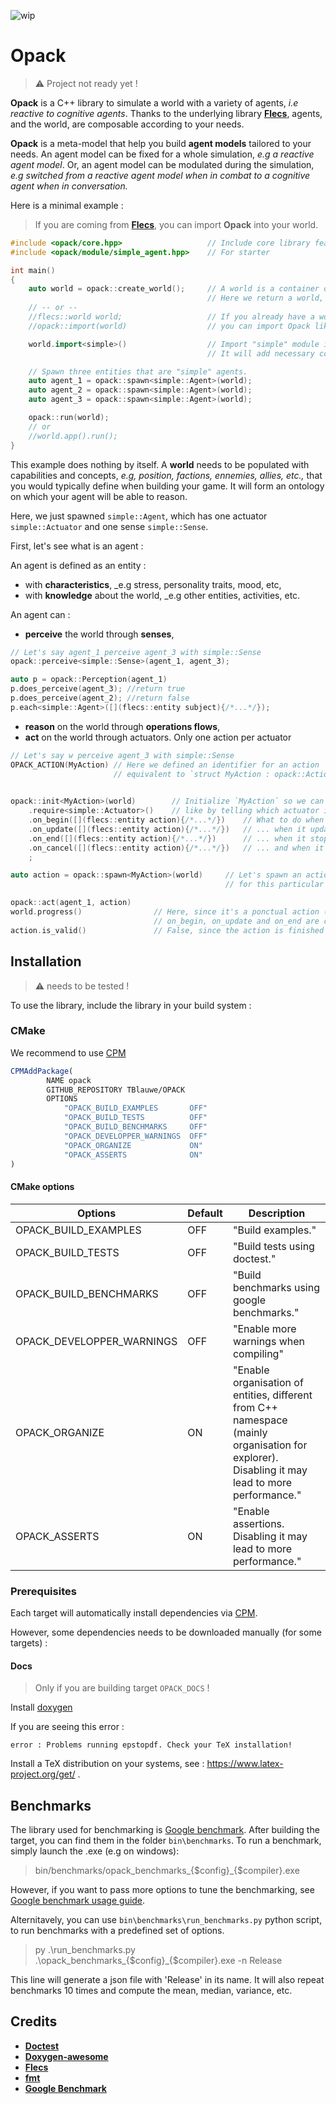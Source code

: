 ![wip](https://img.shields.io/badge/-WIP-red)

# Opack

> :warning: Project not ready yet !

__Opack__ is a C++ library to simulate a world with a variety of agents, _i.e reactive to cognitive agents_.
Thanks to the underlying library __[Flecs](https://github.com/SanderMertens/flecs)__, agents, and the world,
are composable according to your needs.

__Opack__ is a meta-model that help you build __agent models__ tailored to your needs.
An agent model can be fixed for a whole simulation, _e.g a reactive agent model_. Or, an agent
model can be modulated during the simulation, _e.g switched from a reactive agent model when in combat 
to a cognitive agent when in conversation._

Here is a minimal example :

> If you are coming from __[Flecs](https://github.com/SanderMertens/flecs)__, you can import __Opack__ into
your world.


```cpp
#include <opack/core.hpp>					// Include core library features
#include <opack/module/simple_agent.hpp>	// For starter

int main()
{
	auto world = opack::create_world();		// A world is a container of all ECS data.
											// Here we return a world, with Opack already imported.
    // -- or --
    //flecs::world world;                   // If you already have a world,
    //opack::import(world)                  // you can import Opack like so.

	world.import<simple>()					// Import "simple" module into the world.
											// It will add necessary components / "concepts".

	// Spawn three entities that are "simple" agents.
	auto agent_1 = opack::spawn<simple::Agent>(world);  
	auto agent_2 = opack::spawn<simple::Agent>(world);  
	auto agent_3 = opack::spawn<simple::Agent>(world);  

    opack::run(world);
    // or 
    //world.app().run();
}
```

This example does nothing by itself. A __world__ needs to be populated with capabilities and concepts, _e.g, position, factions, ennemies, allies, etc.,_
that you would typically define when building your game. It will form an ontology on which your agent will be able to reason.

Here, we just spawned `simple::Agent`, which has one actuator `simple::Actuator` and one sense `simple::Sense`.

First, let's see what is an agent :

An agent is defined as an entity :
* with __characteristics__, _e.g stress, personality traits, mood, etc,
* with __knowledge__ about the world, _e.g other entities, activities, etc.

An agent can :
* __perceive__ the world through __senses__,

```cpp
// Let's say agent_1 perceive agent_3 with simple::Sense
opack::perceive<simple::Sense>(agent_1, agent_3);

auto p = opack::Perception(agent_1)
p.does_perceive(agent_3); //return true
p.does_perceive(agent_2); //return false
p.each<simple::Agent>([](flecs::entity subject){/*...*/}); 
```

* __reason__ on the world through __operations flows__,
* __act__ on the world through actuators. Only one action per actuator
```cpp
// Let's say w perceive agent_3 with simple::Sense
OPACK_ACTION(MyAction) // Here we defined an identifier for an action
                       // equivalent to `struct MyAction : opack::Action {};`

              
opack::init<MyAction>(world)        // Initialize `MyAction` so we can customize it,
    .require<simple::Actuator>()    // like by telling which actuator is necessary for it to be executed.
    .on_begin([](flecs::entity action){/*...*/})    // What to do when it first begins, ...
    .on_update([](flecs::entity action){/*...*/})   // ... when it updates (for continuous actions) ...
    .on_end([](flecs::entity action){/*...*/})      // ... when it stops ...
    .on_cancel([](flecs::entity action){/*...*/})   // ... and when it's cancelled.
    ;

auto action = opack::spawn<MyAction>(world)     // Let's spawn an action, if we need to customize it 
                                                // for this particular instance.

opack::act(agent_1, action)                     
world.progress()                // Here, since it's a ponctual action (no duration)
                                // on_begin, on_update and on_end are called.
action.is_valid()               // False, since the action is finished it's destroyed.
```



## Installation

> :warning: needs to be tested !
 
To use the library, include the library in your build system :

### CMake

We recommend to use [CPM](https://github.com/cpm-cmake/CPM.cmake)
```cmake
CPMAddPackage(
        NAME opack 
        GITHUB_REPOSITORY TBlauwe/OPACK
        OPTIONS
			"OPACK_BUILD_EXAMPLES       OFF"
			"OPACK_BUILD_TESTS          OFF"
			"OPACK_BUILD_BENCHMARKS     OFF"
			"OPACK_DEVELOPPER_WARNINGS  OFF"
			"OPACK_ORGANIZE             ON"
			"OPACK_ASSERTS              ON"
)
```


#### CMake options

| Options                    | Default  | Description                                              |
| -------------------------- | -------- | -------------------------------------------------------- |
| OPACK_BUILD_EXAMPLES       | OFF      | "Build examples." |
| OPACK_BUILD_TESTS          | OFF      | "Build tests using doctest." |
| OPACK_BUILD_BENCHMARKS     | OFF      | "Build benchmarks using google benchmarks." |
| OPACK_DEVELOPPER_WARNINGS  | OFF      | "Enable more warnings when compiling" |
| OPACK_ORGANIZE             | ON       | "Enable organisation of entities, different from C++ namespace (mainly organisation for explorer). Disabling it may lead to more performance." |
| OPACK_ASSERTS              | ON       | "Enable assertions. Disabling it may lead to more performance." |


### Prerequisites
Each target will automatically install dependencies via [CPM](https://github.com/cpm-cmake/).

However, some dependencies needs to be downloaded manually (for some targets) :

#### Docs

> Only if you are building target `OPACK_DOCS` !

Install [doxygen](https://www.doxygen.nl/download.html)

If you are seeing this error :

```
error : Problems running epstopdf. Check your TeX installation!
```

Install a TeX distribution on your systems, see : https://www.latex-project.org/get/ .

## Benchmarks

The library used for benchmarking is [Google benchmark](https://github.com/google/benchmark).
After building the target, you can find them in the folder `bin\benchmarks`.
To run a benchmark, simply launch the .exe (e.g on windows):
> bin/benchmarks/opack_benchmarks_{$config}_{$compiler}.exe

However, if you want to pass more options to tune the benchmarking, see 
[Google benchmark usage guide](https://github.com/google/benchmark/blob/main/docs/user_guide.md).

Alternitavely, you can use `bin\benchmarks\run_benchmarks.py` python script, to run benchmarks with a predefined set of options.

> py .\run_benchmarks.py .\opack_benchmarks_{$config}_{$compiler}.exe -n Release

This line will generate a json file with 'Release' in its name. It will also repeat benchmarks 10 times and compute the mean, median, variance, etc.

## Credits

* **[Doctest](https://github.com/doctest/doctest)**
* **[Doxygen-awesome](https://github.com/jothepro/doxygen-awesome-css)**
* **[Flecs](https://github.com/SanderMertens/flecs)**
* **[fmt](https://github.com/fmtlib/fmt)**
* **[Google Benchmark](https://github.com/google/benchmark)**